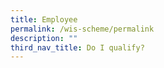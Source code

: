 ```yaml
---
title: Employee
permalink: /wis-scheme/permalink
description: ""
third_nav_title: Do I qualify?
---
```



